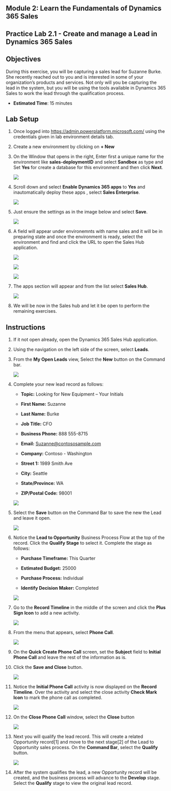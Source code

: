 ## Module 2: Learn the Fundamentals of Dynamics 365 Sales

## Practice Lab 2.1 - Create and manage a Lead in Dynamics 365 Sales

## Objectives

During this exercise, you will be capturing a sales lead for Suzanne Burke. She recently reached out to you and is interested in some of your organization’s products and services. Not only will you be capturing the lead in the system, but you will be using the tools available in Dynamics 365 Sales to work the lead through the qualification process.

  - **Estimated Time**: 15 minutes

## Lab Setup

1. Once logged into https://admin.powerplatform.microsoft.com/ using the credentials given in lab environment details tab.

2. Create a new environment by clicking on **+ New**

    
3. On the Window that opens in the right, Enter first a unique name for the environment like **sales-deploymentID** and select **Sandbox** as type and Set **Yes** for create a database for this environment and then click **Next**.

    ![](images/new/1.png) 
    
4. Scroll down and select **Enable Dynamics 365 apps** to **Yes** and inautomatically deploy these apps , select **Sales Enterprise**.

    ![](images/new/2.png)

5. Just ensure the settings as in the image below and select **Save**.

    ![](images/new/3.png)

6. A field will appear under environemnts with name sales and it will be in preparing state and once the environment is ready, select the environment and find and click the URL to open the Sales Hub application.

    ![](images/new/4.png)
    
    ![](images/new/5.png)
    
    ![](images/new/6.png)
 
7. The apps section will appear and from the list select **Sales Hub**.

    ![](../images/module3/setup/7.png)
    
8. We will be now in the Sales hub and let it be open to perform the remaining exercises.

## Instructions

1. If it not open already, open the Dynamics 365 Sales Hub application.

1. Using the navigation on the left side of the screen, select **Leads**. 

1. From the **My Open Leads** view, Select the **New** button on the Command bar.

   ![](images/Image-03.png)  

1. Complete your new lead record as follows:

	- **Topic:** Looking for New Equipment – Your Initials

	- **First Name:** Suzanne

	- **Last Name:** Burke

	- **Job Title:** CFO

	- **Business Phone:** 888 555-8715

	- **Email:** Suzanne@contososample.com

	- **Company:** Contoso - Washington

	- **Street 1:** 1989 Smith Ave

	- **City:** Seattle

	- **State/Province:** WA

	- **ZIP/Postal Code:** 98001 

   ![](images/Image-05.png)  

1. Select the **Save** button on the Command Bar to save the new the Lead and leave it open. 

   ![](images/Image-04.png)  

1. Notice the **Lead to Opportunity** Business Process Flow at the top of the record. Click the **Qualify Stage** to select it. Complete the stage as follows:

	- **Purchase Timeframe:** This Quarter

	- **Estimated Budget:** 25000 

	- **Purchase Process:** Individual

	- **Identify Decision Maker:** Completed

   ![](images/Image-06.png) 

1. Go to the **Record Timeline** in the middle of the screen and click the **Plus Sign Icon** to add a new activity. 

   ![](images/Image-07.png) 

1. From the menu that appears, select **Phone Call**.

   ![](images/Image-08.png)

1. On the **Quick Create Phone Call** screen, set the **Subject** field to **Initial Phone Call** and leave the rest of the information as is. 

1. Click the **Save and Close** button.

   ![](images/Image-09.png)

1. Notice the **Initial Phone Call** activity is now displayed on the **Record Timeline**. Over the activity and select the close activity **Check Mark Icon** to mark the phone call as completed.
 
   ![](images/Lab-03.png) 

1. On the **Close Phone Call** window, select the **Close** button 

   ![](images/Image-12.png)

1.  Next you will qualify the lead record. This will create a related Opportunity record[1] and move to the next stage[2] of the Lead to Opportunity sales process. On the **Command Bar**, select the **Qualify** button.
   
      ![](images/Image-18.png)

1. After the system qualifies the lead, a new Opportunity record will be created, and the business process will advance to the **Develop** stage. Select the **Qualify** stage to view the original lead record. 

